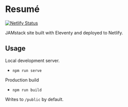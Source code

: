 # Resumé

[![Netlify Status](https://api.netlify.com/api/v1/badges/9e216fca-2d5a-4215-a2e3-39ae6224e0cf/deploy-status)](https://app.netlify.com/sites/kind-galileo-5d95c1/deploys)

JAMstack site built with Eleventy and deployed to Netlify.

## Usage

Local development server.

* `npm run serve`

Production build

* `npm run build`

Writes to `/public` by default.